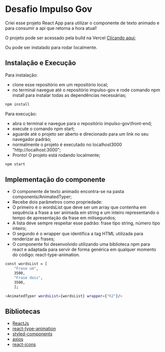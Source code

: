 # Desafio Impulso Gov

Criei esse projeto React App para utilizar o componente de texto animado e para consumir a api que retorna a hora atual!
  
  O projeto pode ser acessado pela build na Vercel [Clicando aqui](https://impulso-gov.vercel.app/);
  
  Ou pode ser instalado para rodar localmente.
  
 ## Instalação e Execução
 
 Para instalação: 
  - clone esse repositório em um repositório local;
  - no terminal navegue até o repositório impulso-gov e rode comando npm install para instalar todas as dependências necessárias;
```bash
npm install
```

Para execução:

   - abra o terminal e navegue para o repositório impulso-gov\front-end;
   - execute o comando npm start;
   - aguarde até o projeto ser aberto e direcionado para um link no seu navegador padrão; 
   - normalmente o projeto é executado no localhost3000 "http://localhost:3000";
   - Pronto! O projeto está rodando localmente;
```bash
npm start
```  

## Implementação do componente

   - O componente de texto animado encontra-se na pasta components/AnimatedTyper;
   - Recebe dois parâmetros como propriedade: 
   - O primeiro é o wordsList que deve ser um array que contenha em sequência a frase a ser animada em string e um inteiro representando o tempo de apresentação da frase em milisegundos;
   - A lista deve sempre respeitar esse padrão: frase tipo string, número tipo inteiro; 
   - O segundo é o wrapper que identifica a tag HTML utilizada para renderizar as frases;
   - O componente foi desenvolvido utilizando uma biblioteca npm para react e adaptada para servir de forma genérica em qualquer momento do código: react-type-animation.
```bash
const wordsList = [
    "Frase um",
    3500,
    "Frase dois",
    3500,
    ];
```

```bash
<AnimatedTyper wordsList={wordsList} wrapper={"h2"}/>
```
## Bibliotecas

- [ReactJs](https://reactjs.org/)
- [react-type-animation](https://www.npmjs.com/package/react-type-animation)
- [styled-components](https://styled-components.com/)
- [axios](https://axios-http.com/ptbr/docs/intro)
- [react-icons](https://react-icons.github.io/react-icons/)


 
